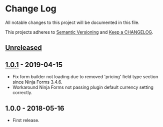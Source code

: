 # Change Log

All notable changes to this project will be documented in this file.

This projects adheres to [Semantic Versioning](http://semver.org/) and [Keep a CHANGELOG](http://keepachangelog.com/).

## [Unreleased][unreleased]

## [1.0.1] - 2019-04-15
- Fix form builder not loading due to removed 'pricing' field type section since Ninja Forms 3.4.6.
- Workaround Ninja Forms not passing plugin default currency setting correctly.

## 1.0.0 - 2018-05-16
- First release.

[unreleased]: https://github.com/wp-pay-extensions/ninjaforms/compare/1.0.1...HEAD
[1.0.1]: https://github.com/wp-pay-extensions/ninjaforms/compare/1.0.0...1.0.1
